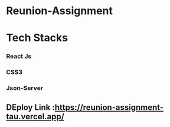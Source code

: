 # Reunion-Assignment


# Tech Stacks
### React Js
### CSS3
### Json-Server
## DEploy Link :https://reunion-assignment-tau.vercel.app/

